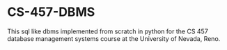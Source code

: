 # CS-457-DBMS

This sql like dbms implemented from scratch in python for the CS 457 database management systems course at the University of Nevada, Reno.

